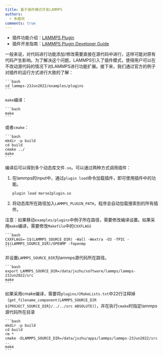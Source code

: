 ```yaml
---
title: 基于插件模式开发LAMMPS
authors: 
  - 朱嘉欣
comments: true
---
```


- 插件功能介绍：[LAMMPS Plugin](https://docs.lammps.org/plugin.html)
- 插件开发指南：[LAMMPS Plugin Developer Guide](https://docs.lammps.org/Developer_plugins.html)


一般来说，对代码进行功能添加/修改需要直接在源代码中进行，这样可能对原有代码产生影响。为了解决这个问题，LAMMPS引入了插件模式，使得用户可以在不改动源代码的情况下对LAMMPS进行功能扩展。接下来，我们通过官方的例子对插件的运行方式进行大致的了解：

    ```bash
    cd lammps-23Jun2022/examples/plugins
    ```
`make`编译：

    ```bash
    make 
    ```
或者`cmake`：

    ```bash
    mkdir -p build
    cd build
    cmake ../
    make
    ```

编译后可以得到多个动态库文件`.so`。可以通过两种方式调用插件：

1. 在lammps的input中，通过`plugin load`命令加载插件，即可使用插件中的功能。
    
    ```bash
    plugin load morse2plugin.so
    ```

2. 将动态库所在路径加入`LAMMPS_PLUGIN_PATH`，程序会自动加载搜索到的所有插件。

注意：如果移动`examples/plugins`中例子所在路径，需要修改编译设置。如果采用`make`编译，需要修改`Makefile`中的`CXXFLAGS`

    ```bash
    CXXFLAGS=-I$(LAMMPS_SOURCE_DIR) -Wall -Wextra -O3 -fPIC -I$(LAMMPS_SOURCE_DIR)/OPENMP -fopenmp
    ```
并设置`LAMMPS_SOURCE_DIR`为lammps源代码所在路径。

    ```bash
    export LAMMPS_SOURCE_DIR=/data/jxzhu/software/lammps/lammps-23Jun2022/src
    make
    ```

如果采用cmake编译，需要将`plugins/CMakeLists.txt`中22行注释掉（`get_filename_component(LAMMPS_SOURCE_DIR ${PROJECT_SOURCE_DIR}/../../src ABSOLUTE)`），并在执行`cmake`时指定lammps源代码所在目录

    ```bash
    mkdir -p build
    cd build
    rm *
    cmake -DLAMMPS_SOURCE_DIR=/data/jxzhu/apps/lammps/lammps-23Jun2022/src ..
    make
    ```
